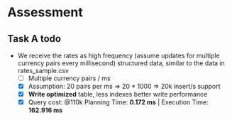 # Assessment

## Task A todo
- We receive the rates as high frequency (assume updates for multiple
currency pairs every millisecond) structured data, similar to the data
in rates_sample.csv
  - [ ] Multiple currency pairs / ms
  - [x] Assumption: 20 pairs per ms => 20 * 1000 => 20k insert/s support
  - [x] **Write optimized** table, less indexes better write performance 
  - [x] Query cost: @110k Planning Time: **0.172 ms** | Execution Time: **162.916 ms**